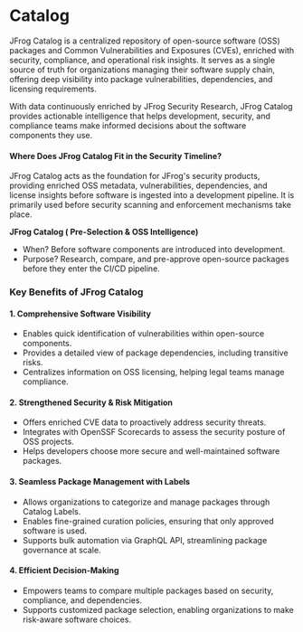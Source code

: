 # Catalog

JFrog Catalog is a centralized repository of open-source software (OSS) packages and Common Vulnerabilities and Exposures (CVEs), enriched with security, compliance, and operational risk insights. It serves as a single source of truth for organizations managing their software supply chain, offering deep visibility into package vulnerabilities, dependencies, and licensing requirements.

With data continuously enriched by JFrog Security Research, JFrog Catalog provides actionable intelligence that helps development, security, and compliance teams make informed decisions about the software components they use.

#### **Where Does JFrog Catalog Fit in the Security Timeline?**

JFrog Catalog acts as the foundation for JFrog's security products, providing enriched OSS metadata, vulnerabilities, dependencies, and license insights before software is ingested into a development pipeline. It is primarily used before security scanning and enforcement mechanisms take place.

**JFrog Catalog ( Pre-Selection & OSS Intelligence)**

* When? Before software components are introduced into development.
* Purpose? Research, compare, and pre-approve open-source packages before they enter the CI/CD pipeline.

### **Key Benefits of JFrog Catalog**

#### **1. Comprehensive Software Visibility**

* Enables quick identification of vulnerabilities within open-source components.
* Provides a detailed view of package dependencies, including transitive risks.
* Centralizes information on OSS licensing, helping legal teams manage compliance.

#### **2. Strengthened Security & Risk Mitigation**

* Offers enriched CVE data to proactively address security threats.
* Integrates with OpenSSF Scorecards to assess the security posture of OSS projects.
* Helps developers choose more secure and well-maintained software packages.

#### **3. Seamless Package Management with Labels**

* Allows organizations to categorize and manage packages through Catalog Labels.
* Enables fine-grained curation policies, ensuring that only approved software is used.
* Supports bulk automation via GraphQL API, streamlining package governance at scale.

#### **4. Efficient Decision-Making**

* Empowers teams to compare multiple packages based on security, compliance, and dependencies.
* Supports customized package selection, enabling organizations to make risk-aware software choices.
